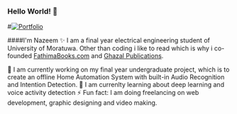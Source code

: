 ### Hello World! 👋
#[![Portfolio](https://img.shields.io/badge/start%20with-why%3F-brightgreen.svg?style=flat)](https://www.nazeem.xyz)



####I'm Nazeem ✨ I am a final year electrical engineering student of University of Moratuwa. Other than coding i like to read which is why i co-founded [FathimaBooks.com](https://fathimabooks.com/) and [Ghazal Publications](https://ghazal.press). 

🔭 I am currently working on my final year undergraduate project, which is to create an offline Home Automation System with built-in Audio Recognition and Intention Detection. 
🌱 I am currenlty learning about deep learning and voice activity detection
⚡ Fun fact: I am doing freelancing on web development, graphic designing and video making. 

<!--
**nazeemthebeta/nazeemthebeta** is a ✨ _special_ ✨ repository because its `README.md` (this file) appears on your GitHub profile.

Here are some ideas to get you started:

- 🔭 I’m currently working on ...
- 🌱 I’m currently learning ...
- 👯 I’m looking to collaborate on ...
- 🤔 I’m looking for help with ...
- 💬 Ask me about ...
- 📫 How to reach me: ...
- 😄 Pronouns: ...
- ⚡ Fun fact: ...
-->
